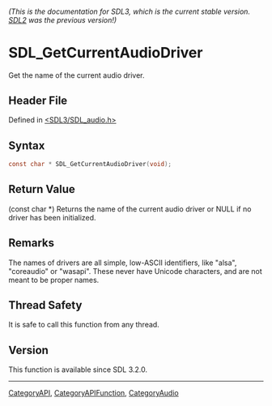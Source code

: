 ###### (This is the documentation for SDL3, which is the current stable version. [SDL2](https://wiki.libsdl.org/SDL2/) was the previous version!)
# SDL_GetCurrentAudioDriver

Get the name of the current audio driver.

## Header File

Defined in [<SDL3/SDL_audio.h>](https://github.com/libsdl-org/SDL/blob/main/include/SDL3/SDL_audio.h)

## Syntax

```c
const char * SDL_GetCurrentAudioDriver(void);
```

## Return Value

(const char *) Returns the name of the current audio driver or NULL if no
driver has been initialized.

## Remarks

The names of drivers are all simple, low-ASCII identifiers, like "alsa",
"coreaudio" or "wasapi". These never have Unicode characters, and are not
meant to be proper names.

## Thread Safety

It is safe to call this function from any thread.

## Version

This function is available since SDL 3.2.0.

----
[CategoryAPI](CategoryAPI), [CategoryAPIFunction](CategoryAPIFunction), [CategoryAudio](CategoryAudio)

